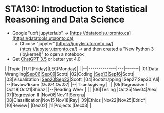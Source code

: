 # STA130: Introduction to Statistical Reasoning and Data Science

- Google "uoft jupyterhub" -> [https://datatools.utoronto.ca](https://datatools.utoronto.ca)
  - Choose "jupyter" [https://jupyter.utoronto.ca/](https://jupyter.utoronto.ca/) -> and then created a "New Python 3 (ipykernel)" to open a notebook
- Get [ChatGPT 3.5](https://chat.openai.com/) or better yet 4.0

|  |Topic         |TUT(Friday)|LEC(Monday)| |
|--|--------------|---|-------|
|01|Data Wrangling|[Sep06](TUT/STA130F24_TUT01_Sep06.ipynb)|[Sep09](LEC/STA130F24_LEC01_Sep09.ipynb)|Scott|
|02|Coding        |[Sep13](TUT/STA130F24_TUT02_Sep13.ipynb)|[Sep16](LEC/STA130F24_LEC01_Sep16.ipynb)|Scott|
|03|Visualization |[Sep20](TUT/STA130F24_TUT02_Sep20.ipynb)|[Sep23](LEC/STA130F24_LEC01_Sep23.ipynb)|Scott|
|04|Bootstrapping |Sep27|Sep30|Ali|
|--|Review/Exam   |Oct04|Oct07|
|--|Thanksgiving  |     |     |
|05|Regression I  |Oct18|Oct21|Shiraz|
|--|Reading Week  |     |     |
|06|Testing       |Oct25|Nov04|Alex|
|07|Regression II |Nov08|Nov11|Serena|
|08|Classification|Nov15|Nov18|Ray|
|09|Ethics        |Nov22|Nov25|Edric*|
|10|Review        |     |Dec02|
|11|Projects      |Dec03|     |





